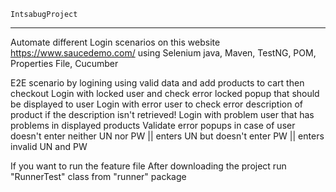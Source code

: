     IntsabugProject
--------------------------------------------------------------------------------------------

Automate different Login scenarios on this website https://www.saucedemo.com/ 
using Selenium java, Maven, TestNG, POM, Properties File, Cucumber

E2E scenario by logining using valid data and add products to cart then checkout 
Login with locked user and check error locked popup that should be displayed to user
Login with error user to check error description of product if the description isn't retrieved!
Login with problem user that has problems in displayed products
Validate error popups in case of user doesn't enter neither UN nor PW || enters UN but doesn't enter PW || enters invalid UN and PW

If you want to run the feature file 
After downloading the project run "RunnerTest" class from "runner" package 
